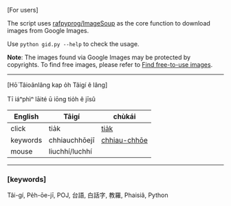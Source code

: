 [For users]

The script uses [rafpyprog/ImageSoup](https://github.com/rafpyprog/ImageSoup) as the core function to download images from Google Images.

Use `python gid.py --help` to check the usage.

**Note**: The images found via Google Images may be protected by copyrights. To find free images, please refer to [Find free-to-use images](https://support.google.com/websearch/answer/29508?hl=en).

---
[Hō͘ Tâioânlâng kap o̍h Tâigí ê lâng]

Tī iáⁿphìⁿ lāité ū iōng tio̍h ê jīsû

English | Tâigí | chùkái
---|---|---
click | tia̍k | [tia̍k](http://taigi.fhl.net/dict/search.php?DETAIL=1&LIMIT=id=61886&dbname=dic&graph=2)
keywords | chhiauchhōejī | [chhiau-chhōe](http://taigi.fhl.net/dict/search.php?DETAIL=1&LIMIT=id=7859&dbname=dic&graph=2)
mouse | liuchhí/luchhí |

---

### [keywords]

Tâi-gí, Pe̍h-ōe-jī, POJ, 台語, 白話字, 教羅, Phaisiâ, Python
